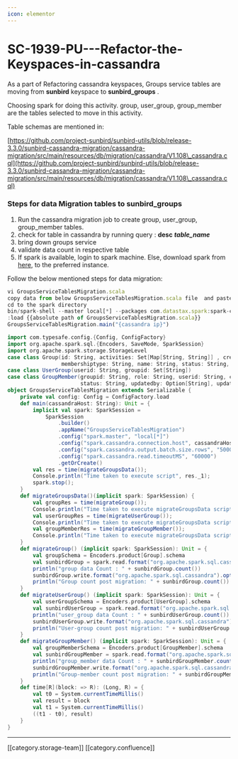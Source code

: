 ```yaml
---
icon: elementor
---
```


# SC-1939-PU---Refactor-the-Keyspaces-in-cassandra

As a part of Refactoring cassandra keyspaces, Groups service tables are moving from **sunbird** keyspace to **sunbird\_groups** .

Choosing spark for doing this activity. group, user\_group, group\_member are the tables selected to move in this activity.

Table schemas are mentioned in:

[https://github.com/project-sunbird/sunbird-utils/blob/release-3.3.0/sunbird-cassandra-migration/cassandra-migration/src/main/resources/db/migration/cassandra/V1.108\_cassandra.cql](https://github.com/project-sunbird/sunbird-utils/blob/release-3.3.0/sunbird-cassandra-migration/cassandra-migration/src/main/resources/db/migration/cassandra/V1.108\_cassandra.cql)

### Steps for data Migration tables to **sunbird\_groups**

1. Run the cassandra migration job to create group, user\_group, group\_member tables.
2. check for table in cassandra by running query : **desc** _**table\_name**_
3. bring down groups service
4. validate data count in respective table
5. If spark is available, login to spark machine. Else, download spark from [here](https://www.apache.org/dyn/closer.lua/spark/spark-3.0.0/spark-3.0.0-bin-hadoop2.7.tgz), to the preferred instance.

Follow the below mentioned steps for data migration:

```js
vi GroupsServiceTablesMigration.scala 
copy data from below GroupsServiceTablesMigration.scala file  and paste it to  GroupsServiceTablesMigration.scala
cd to the spark directory
bin/spark-shell --master local[*] --packages com.datastax.spark:spark-cassandra-connector_2.11:2.5.0
:load {{absolute path of GroupsServiceTablesMigration.scala}}
GroupsServiceTablesMigration.main("{cassandra ip}")
```

```scala
import com.typesafe.config.{Config, ConfigFactory}
import org.apache.spark.sql.{Encoders, SaveMode, SparkSession}
import org.apache.spark.storage.StorageLevel
case class Group(id: String, activities: Set[Map[String, String]] , createdby: String, createdon: java.sql.Timestamp, description: Option[String],
                 membershiptype: String, name: String, status: String, updatedby: Option[String], updatedon: java.sql.Timestamp)
case class UserGroup(userid: String, groupid: Set[String])
case class GroupMember(groupid: String, role: String, userid: String, createdby: String, createdon: java.sql.Timestamp, removedby: String, removedon: java.sql.Timestamp,
                       status: String, updatedby: Option[String], updatedon: java.sql.Timestamp)
object GroupsServiceTablesMigration extends Serializable {
    private val config: Config = ConfigFactory.load
    def main(cassandraHost: String): Unit = {
        implicit val spark: SparkSession =
            SparkSession
                .builder()
                .appName("GroupsServiceTablesMigration")
                .config("spark.master", "local[*]")
                .config("spark.cassandra.connection.host", cassandraHost)
                .config("spark.cassandra.output.batch.size.rows", "5000")
                .config("spark.cassandra.read.timeoutMS", "60000")
                .getOrCreate()
        val res = time(migrateGroupsData());
        Console.println("Time taken to execute script", res._1);
        spark.stop();
    }
    def migrateGroupsData()(implicit spark: SparkSession) {
        val groupRes = time(migrateGroup());
        Console.println("Time taken to execute migrateGroupsData script", groupRes._1);
        val userGroupRes = time(migrateUserGroup());
        Console.println("Time taken to execute migrateGroupsData script", userGroupRes._1);
        val groupMemberRes = time(migrateGroupMember());
        Console.println("Time taken to execute migrateGroupsData script", groupMemberRes._1);
    }
    def migrateGroup() (implicit spark: SparkSession): Unit = {
        val groupSchema = Encoders.product[Group].schema
        val sunbirdGroup = spark.read.format("org.apache.spark.sql.cassandra").schema(groupSchema).option("keyspace", "sunbird").option("table", "group").load().persist(StorageLevel.MEMORY_ONLY)
        println("group data Count : " + sunbirdGroup.count())
        sunbirdGroup.write.format("org.apache.spark.sql.cassandra").option("keyspace", "sunbird_groups").option("table", "group").mode(SaveMode.Append).save()
        println("Group count post migration: " + sunbirdGroup.count())
    }
    def migrateUserGroup() (implicit spark: SparkSession): Unit = {
        val userGroupSchema = Encoders.product[UserGroup].schema
        val sunbirdUserGroup = spark.read.format("org.apache.spark.sql.cassandra").schema(userGroupSchema).option("keyspace", "sunbird").option("table", "user_group").load().persist(StorageLevel.MEMORY_ONLY)
        println("user_group data Count : " + sunbirdUserGroup.count())
        sunbirdUserGroup.write.format("org.apache.spark.sql.cassandra").option("keyspace", "sunbird_groups").option("table", "user_group").mode(SaveMode.Append).save()
        println("User-group count post migration: " + sunbirdUserGroup.count())
    }
    def migrateGroupMember() (implicit spark: SparkSession): Unit = {
        val groupMemberSchema = Encoders.product[GroupMember].schema
        val sunbirdGroupMember = spark.read.format("org.apache.spark.sql.cassandra").schema(groupMemberSchema).option("keyspace", "sunbird").option("table", "group_member").load().persist(StorageLevel.MEMORY_ONLY)
        println("group_member data Count : " + sunbirdGroupMember.count())
        sunbirdGroupMember.write.format("org.apache.spark.sql.cassandra").option("keyspace", "sunbird_groups").option("table", "group_member").mode(SaveMode.Append).save()
        println("Group-member count post migration: " + sunbirdGroupMember.count())
    }
    def time[R](block: => R): (Long, R) = {
        val t0 = System.currentTimeMillis()
        val result = block
        val t1 = System.currentTimeMillis()
        ((t1 - t0), result)
    }
}
```

***

\[\[category.storage-team]] \[\[category.confluence]]
